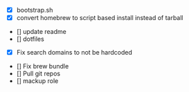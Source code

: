 - [x] bootstrap.sh
- [x] convert homebrew to script based install instead of tarball
- [] update readme
- [] dotfiles
- [x] Fix search domains to not be hardcoded
- [] Fix brew bundle
- [] Pull git repos
- [] mackup role
